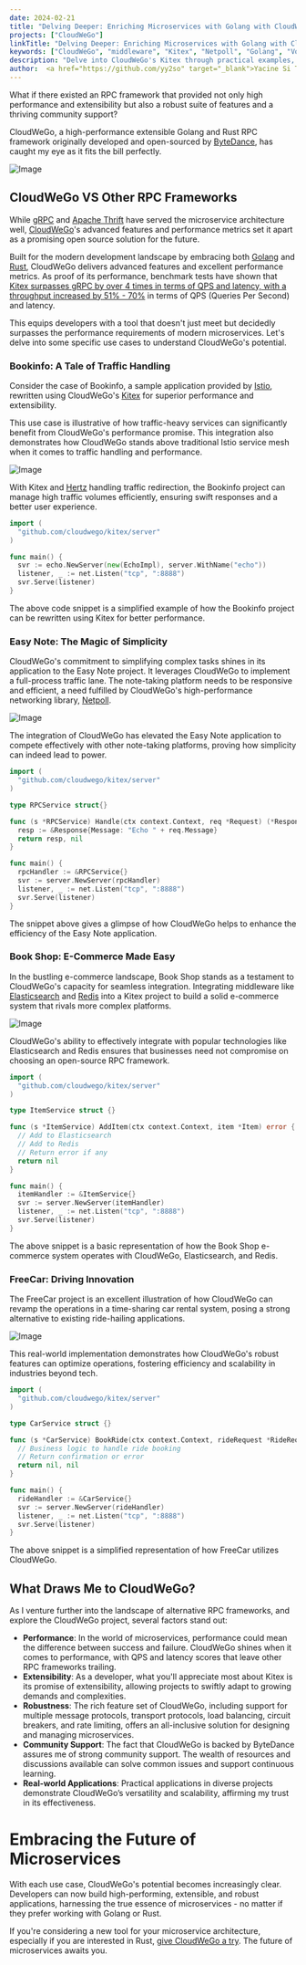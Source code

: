 ```yaml
---
date: 2024-02-21
title: "Delving Deeper: Enriching Microservices with Golang with CloudWeGo"
projects: ["CloudWeGo"]
linkTitle: "Delving Deeper: Enriching Microservices with Golang with CloudWeGo"
keywords: ["CloudWeGo", "middleware", "Kitex", "Netpoll", "Golang", "Volo", "rust", "microservice framework", "ByteDance Open Source", "ByteDance", "open source", "cloud native", "open source", "gRPC", "microservices", "rpc", "thrift"]
description: "Delve into CloudWeGo's Kitex through practical examples, where high performance and extensibility redefine microservice excellence."
author:  <a href="https://github.com/yy2so" target="_blank">Yacine Si Tayeb</a>
---
```


What if there existed an RPC framework that provided not only high performance and extensibility but also a robust suite of features and a thriving community support?

CloudWeGo, a high-performance extensible Golang and Rust RPC framework originally developed and open-sourced by [ByteDance](https://opensource.bytedance.com), has caught my eye as it fits the bill perfectly.

![Image](/img/blog/Delving_Deeper_Enriching_Microservices_with_Golang_and_Rust_with_CloudWeGo/1.jpeg)

## CloudWeGo VS Other RPC Frameworks

While [gRPC](https://grpc.io) and [Apache Thrift](https://thrift.apache.org) have served the microservice architecture well, [CloudWeGo](https://www.cloudwego.io)'s advanced features and performance metrics set it apart as a promising open source solution for the future.

Built for the modern development landscape by embracing both [Golang](https://go.dev) and [Rust](https://www.rust-lang.org), CloudWeGo delivers advanced features and excellent performance metrics. As proof of its performance, benchmark tests have shown that [Kitex surpasses gRPC by over 4 times in terms of QPS and latency, with a throughput increased by 51% - 70%](https://github.com/cloudwego/kitex-benchmark) in terms of QPS (Queries Per Second) and latency.

This equips developers with a tool that doesn't just meet but decidedly surpasses the performance requirements of modern microservices. Let's delve into some specific use cases to understand CloudWeGo's potential.

### Bookinfo: A Tale of Traffic Handling

Consider the case of Bookinfo, a sample application provided by [Istio](https://istio.io), rewritten using CloudWeGo's [Kitex](https://www.cloudwego.io/docs/kitex/) for superior performance and extensibility.

This use case is illustrative of how traffic-heavy services can significantly benefit from CloudWeGo's performance promise. This integration also demonstrates how CloudWeGo stands above traditional Istio service mesh when it comes to traffic handling and performance.

![Image](/img/blog/Delving_Deeper_Enriching_Microservices_with_Golang_and_Rust_with_CloudWeGo/2.jpeg) 

With Kitex and [Hertz](https://www.cloudwego.io/docs/hertz/) handling traffic redirection, the Bookinfo project can manage high traffic volumes efficiently, ensuring swift responses and a better user experience.

```go
import (
  "github.com/cloudwego/kitex/server"
)

func main() {
  svr := echo.NewServer(new(EchoImpl), server.WithName("echo"))
  listener, _ := net.Listen("tcp", ":8888")
  svr.Serve(listener)
}
```

The above code snippet is a simplified example of how the Bookinfo project can be rewritten using Kitex for better performance.

### Easy Note: The Magic of Simplicity

CloudWeGo's commitment to simplifying complex tasks shines in its application to the Easy Note project. It leverages CloudWeGo to implement a full-process traffic lane. The note-taking platform needs to be responsive and efficient, a need fulfilled by CloudWeGo's high-performance networking library, [Netpoll](https://www.cloudwego.io/docs/netpoll/).

![Image](/img/blog/Delving_Deeper_Enriching_Microservices_with_Golang_and_Rust_with_CloudWeGo/3.jpeg) 

The integration of CloudWeGo has elevated the Easy Note application to compete effectively with other note-taking platforms, proving how simplicity can indeed lead to power.

```go
import (
  "github.com/cloudwego/kitex/server"
)

type RPCService struct{}

func (s *RPCService) Handle(ctx context.Context, req *Request) (*Response, error) {
  resp := &Response{Message: "Echo " + req.Message}
  return resp, nil
}

func main() {
  rpcHandler := &RPCService{}
  svr := server.NewServer(rpcHandler)
  listener, _ := net.Listen("tcp", ":8888")
  svr.Serve(listener)
}
```

The snippet above gives a glimpse of how CloudWeGo helps to enhance the efficiency of the Easy Note application.

### Book Shop: E-Commerce Made Easy

In the bustling e-commerce landscape, Book Shop stands as a testament to CloudWeGo's capacity for seamless integration. Integrating middleware like [Elasticsearch](https://www.elastic.co/elasticsearch) and [Redis](https://redis.io) into a Kitex project to build a solid e-commerce system that rivals more complex platforms.

![Image](/img/blog/Delving_Deeper_Enriching_Microservices_with_Golang_and_Rust_with_CloudWeGo/4.jpeg) 

CloudWeGo's ability to effectively integrate with popular technologies like Elasticsearch and Redis ensures that businesses need not compromise on choosing an open-source RPC framework.

```go
import (
  "github.com/cloudwego/kitex/server"
)

type ItemService struct {}

func (s *ItemService) AddItem(ctx context.Context, item *Item) error {
  // Add to Elasticsearch
  // Add to Redis
  // Return error if any
  return nil
}

func main() {
  itemHandler := &ItemService{}
  svr := server.NewServer(itemHandler)
  listener, _ := net.Listen("tcp", ":8888")
  svr.Serve(listener)
}
```

The above snippet is a basic representation of how the Book Shop e-commerce system operates with CloudWeGo, Elasticsearch, and Redis.

### FreeCar: Driving Innovation

The FreeCar project is an excellent illustration of how CloudWeGo can revamp the operations in a time-sharing car rental system, posing a strong alternative to existing ride-hailing applications.

![Image](/img/blog/Delving_Deeper_Enriching_Microservices_with_Golang_and_Rust_with_CloudWeGo/5.jpeg) 

This real-world implementation demonstrates how CloudWeGo's robust features can optimize operations, fostering efficiency and scalability in industries beyond tech.

```go
import (
  "github.com/cloudwego/kitex/server"
)

type CarService struct {}

func (s *CarService) BookRide(ctx context.Context, rideRequest *RideRequest) (*RideConfirmation, error) {
  // Business logic to handle ride booking
  // Return confirmation or error
  return nil, nil
}

func main() {
  rideHandler := &CarService{}
  svr := server.NewServer(rideHandler)
  listener, _ := net.Listen("tcp", ":8888")
  svr.Serve(listener)
}
```

The above snippet is a simplified representation of how FreeCar utilizes CloudWeGo.

## What Draws Me to CloudWeGo?

As I venture further into the landscape of alternative RPC frameworks, and explore the CloudWeGo project, several factors stand out:

- **Performance**: In the world of microservices, performance could mean the difference between success and failure. CloudWeGo shines when it comes to performance, with QPS and latency scores that leave other RPC frameworks trailing.
- **Extensibility**: As a developer, what you'll appreciate most about Kitex is its promise of extensibility, allowing projects to swiftly adapt to growing demands and complexities.
- **Robustness**: The rich feature set of CloudWeGo, including support for multiple message protocols, transport protocols, load balancing, circuit breakers, and rate limiting, offers an all-inclusive solution for designing and managing microservices.
- **Community Support**: The fact that CloudWeGo is backed by ByteDance assures me of strong community support. The wealth of resources and discussions available can solve common issues and support continuous learning.
- **Real-world Applications**: Practical applications in diverse projects demonstrate CloudWeGo’s versatility and scalability, affirming my trust in its effectiveness.

# Embracing the Future of Microservices

With each use case, CloudWeGo's potential becomes increasingly clear. Developers can now build high-performing, extensible, and robust applications, harnessing the true essence of microservices - no matter if they prefer working with Golang or Rust. 

If you're considering a new tool for your microservice architecture, especially if you are interested in Rust, [give CloudWeGo a try](https://www.cloudwego.io/docs/). The future of microservices awaits you.
